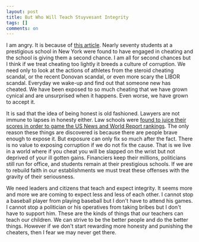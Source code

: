 ```yaml
---
layout: post
title: But Who Will Teach Stuyvesant Integrity
tags: []
comments: on
---
```

I am angry. It is because of <a href="http://www.nytimes.com/2012/07/10/nyregion/70-students-at-stuyvesant-to-retake-exams-after-cheating-case.html">this article</a>. Nearly seventy students at a prestigious school in New York were found to have engaged in cheating and the school is giving them a second chance. I am all for second chances but I think if we treat cheating too lightly it breeds a culture of corruption. We need only to look at the actions of athletes from the steroid cheating scandal, or the recent Donovan scandal, or even more scary the LIBOR scandal. Everyday we wake-up and find out that someone new has cheated. We have been exposed to so much cheating that we have grown cynical and are unsurprised when it happens. Even worse, we have grown to accept it.

It is sad that the idea of being honest is old fashioned. Lawyers are not immune to lapses in honesty either. Law schools were <a href="http://www.washingtonmonthly.com/college_guide/blog/villanova_law_schools_lies.php">found to juice their scores in order to game the US News and World Report rankings</a>. The only reason these things are discovered is because there are people brave enough to expose it. But exposure can only fix so much after the fact. There is no value to exposing corruption if we do not fix the cause. That is we live in a world where if you cheat you will be slapped on the wrist but not deprived of your ill gotten gains. Financiers keep their millions, politicians still run for office, and students remain at their prestigious schools. If we are to rebuild faith in our establishments we must treat these offenses with the gravity of their seriousness.

We need leaders and citizens that teach and expect integrity. It seems more and more we are coming to expect less and less of each other. I cannot stop a baseball player from playing baseball but I don't have to attend his games. I cannot stop a politician or his operatives from taking bribes but I don't have to support him. These are the kinds of things that our teachers can teach our children. We can strive to be the better people and do the better things. However if we don't start rewarding more honesty and punishing the cheaters, then I fear we may never get there.
